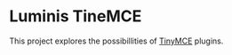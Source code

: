 Luminis TineMCE
===============

This project explores the possibillities of [TinyMCE](http://www.tinymce.com/ "The TinyMCE home page") plugins.
